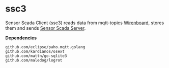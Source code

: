 ssc3
===========

Sensor Scada Client (ssc3) reads data from mqtt-topics [Wirenboard](https://github.com/contactless/wirenboard), stores them and sends [Sensor Scada Server](http://www.hardcontrol.ru).


**Dependencies**
```
github.com/eclipse/paho.mqtt.golang
github.com/kardianos/osext
github.com/mattn/go-sqlite3
github.com/maledog/logrot
```
